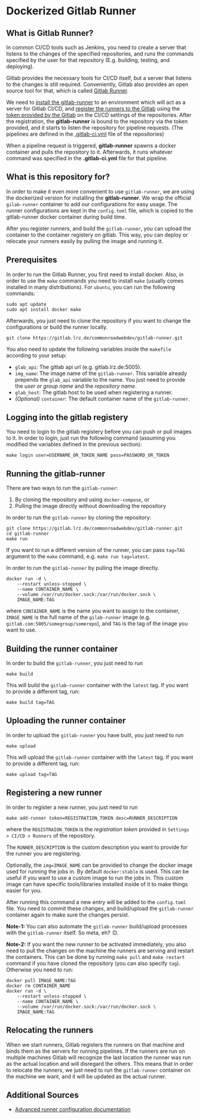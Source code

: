 # Dockerized Gitlab Runner

## What is Gitlab Runner?
In common CI/CD tools such as Jenkins, you need to create a server that
listens to the changes of the specified repositories, and runs the commands
specified by the user for that repository (E.g. building, testing, and deploying).

Gitlab provides the necessary tools for CI/CD itself, but a server
that listens to the changes is still required. Conveniently, Gitlab also provides
an open source tool for that, which is called [Gitlab Runner](https://gitlab.com/gitlab-org/gitlab-runner).

We need to [install the gitlab-runner](https://docs.gitlab.com/runner/install/)
to an environment which will act as a server for Gitlab CI/CD, and [register the
runners to the Gitlab](https://docs.gitlab.com/runner/register/) using the [token
provided by the Gitlab](https://docs.gitlab.com/ee/ci/runners/) on the CI/CD
settings of the repositories. After the registration, the **gitlab-runner** is
bound to the repository via the token provided, and it starts to listen the
repository for pipeline requests. (The pipelines are defined in the
[.gitlab-ci.yml](https://docs.gitlab.com/ee/ci/quick_start/#creating-a-gitlab-ciyml-file)
file of the repositories)

When a pipeline request is triggered, **gitlab-runner** spawns a docker container
and pulls the repository to it. Afterwards, it runs whatever command was specified
in the **.gitlab-ci.yml** file for that pipeline.

## What is this repository for?
In order to make it even more convenient to use `gitlab-runner`, we are using the
dockerized version for installing the **gitlab-runner**. We wrap the official
`gilab-runner` container to add our configurations for easy usage. The runner
configurations are kept in the `config.toml` file, which is copied to the gitlab-runner
docker container during build time.

After you register runners, and build the `gitlab-runner`, you can upload the container to
the container registery on gitlab. This way, you can deploy or relocate your
runners easily by pulling the image and running it.

## Prerequisites
In order to run the Gitlab Runner, you first need to install docker. Also, in order
to use the `make` commands you need to install `make` (usually comes installed in
many distributions). For `ubuntu`, you can run the following commands:

``` shell
sudo apt update
sudo apt install docker make
```

Afterwards, you just need to clone the repository if you want to change the configurations
or build the runner locally.

``` shell
git clone https://gitlab.lrz.de/commonroadwebdev/gitlab-runner.git
```

You also need to update the following variables inside the `makefile` according to your
setup:
- `glab_api`: The gitlab api url (e.g. gitlab.lrz.de:5005).
- `img_name`: The image name of the `gitlab-runner`. This variable already prepends the
    `glab_api` variable to the name. You just need to provide the *user or group name*
    and the *repository name*.
- `glab_host`: The gitlab host to be used when registering a runner.
- *(Optional)* `container`: The default container name of the `gitlab-runner`.

## Logging into the gitlab registery
You need to login to the gitlab registery before you can push or pull images
to it. In order to login, just run the following command (assuming you modified
the variables defined in the previous section):
``` shell
make login user=USERNAME_OR_TOKEN_NAME pass=PASSWORD_OR_TOKEN
```

## Running the gitlab-runner
There are two ways to run the `gitlab-runner`:
1. By cloning the repository and using `docker-compose`, or
2. Pulling the image directly without downloading the repository

In order to run the `gitlab-runner` by cloning the repository:

``` shell
git clone https://gitlab.lrz.de/commonroadwebdev/gitlab-runner.git
cd gitlab-runner
make run
```
If you want to run a different version of the runner, you can pass
`tag=TAG` argument to the `make` command, e.g. `make run tag=latest`.

In order to run the `gitlab-runner` by pulling the image directly.
``` shell
docker run -d \
    --restart unless-stopped \
    --name CONTAINER_NAME \
    --volume /var/run/docker.sock:/var/run/docker.sock \
    IMAGE_NAME:TAG
```
where `CONTAINER_NAME` is the name you want to assign to the container,
`IMAGE_NAME` is the full name of the `gilab-runner` image (e.g.
`gitlab.com:5005/somegroup/somerepo`), and `TAG` is the tag of
the image you want to use.

## Building the runner container

In order to build the `gitlab-runner`, you just need to run
``` shell
make build
```

This will build the `gitlab-runner` container with the `latest`
tag. If you want to provide a different tag, run:
```shell
make build tag=TAG
```

## Uploading the runner container

In order to upload the `gitlab-runner` you have built, you just need to run
``` shell
make upload
```

This will upload the `gitlab-runner` container with the `latest`
tag. If you want to provide a different tag, run:
```shell
make upload tag=TAG
```

## Registering a new runner

In order to register a new runner, you just need to run
``` shell
make add-runner token=REGISTRATION_TOKEN desc=RUNNER_DESCRIPTION
```
where the `REGISTRAION_TOKEN` is the *registration token* provided
in `Settings > CI/CD > Runners` of the repository.

The `RUNNER_DESCRIPTION` is the custom description you want to provide
for the runner you are registering.

Optionally, the `img=IMAGE_NAME` can be provided to change the docker
image used for running the jobs in. By default `docker:stable` is used.
This can be useful if you want to use a custom image to run the jobs in.
This custom image can have specific tools/libraries installed inside of it
to make things easier for you.

After running this command a new entry will be added to the `config.toml` file.
You need to commit these changes, and build/upload the `gitlab-runner` container
again to make sure the changes persist.

**Note-1:** You can also automate the `gitlab-runner` build/upload processes with
the `gitlab-runner` itself. So meta, eh? :D.

**Note-2:** If you want the new runner to be activated immediately, you also need
to pull the changes on the machine the runners are serving and restart the containers.
This can be done by running `make pull` and `make restart` command if you have cloned
the repository (you can also specify `tag`). Otherwise you need to run:
``` shell
docker pull IMAGE_NAME:TAG
docker rm CONTAINER_NAME
docker run -d \
    --restart unless-stopped \
    --name CONTAINER_NAME \
    --volume /var/run/docker.sock:/var/run/docker.sock \
    IMAGE_NAME:TAG
```

## Relocating the runners
When we start runners, Gitlab registers the runners on that machine and binds them
as the servers for running pipelines. If the runners are run on multiple machines
Gitlab will recognize the last location the runner was run as the actual location
and will disregard the others. This means that in order to relocate the runners,
we just need to run the `gitlab-runner` container on the machine we want, and it
will be updated as the actual runner.

## Additional Sources
- [Advanced runner configuration documentation](https://docs.gitlab.com/runner/configuration/advanced-configuration.html)
